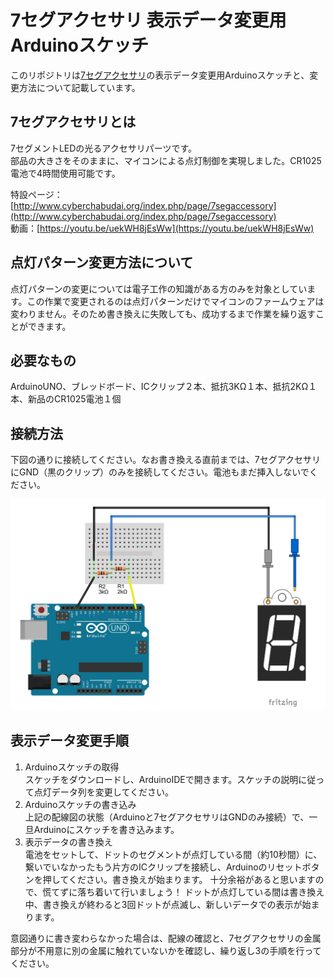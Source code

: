 # 7セグアクセサリ 表示データ変更用Arduinoスケッチ

このリポジトリは[7セグアクセサリ](http://www.cyberchabudai.org/index.php/page/7segaccessory)の表示データ変更用Arduinoスケッチと、変更方法について記載しています。

## 7セグアクセサリとは
7セグメントLEDの光るアクセサリパーツです。  
部品の大きさをそのままに、マイコンによる点灯制御を実現しました。CR1025電池で4時間使用可能です。

特設ページ：[http://www.cyberchabudai.org/index.php/page/7segaccessory](http://www.cyberchabudai.org/index.php/page/7segaccessory)  
動画：[https://youtu.be/uekWH8jEsWw](https://youtu.be/uekWH8jEsWw)


## 点灯パターン変更方法について
点灯パターンの変更については電子工作の知識がある方のみを対象としています。この作業で変更されるのは点灯パターンだけでマイコンのファームウェアは変わりません。そのため書き換えに失敗しても、成功するまで作業を繰り返すことができます。

## 必要なもの
ArduinoUNO、ブレッドボード、ICクリップ２本、抵抗3KΩ１本、抵抗2KΩ１本、新品のCR1025電池１個

## 接続方法
下図の通りに接続してください。なお書き換える直前までは、7セグアクセサリにGND（黒のクリップ）のみを接続してください。電池もまだ挿入しないでください。

![配線図](https://github.com/oks486/7segAccessory/blob/image/7seg_connect.png)

## 表示データ変更手順
1. Arduinoスケッチの取得  
スケッチをダウンロードし、ArduinoIDEで開きます。スケッチの説明に従って点灯データ列を変更してください。
2. Arduinoスケッチの書き込み  
上記の配線図の状態（Arduinoと7セグアクセサリはGNDのみ接続）で、一旦Arduinoにスケッチを書き込みます。
3. 表示データの書き換え  
電池をセットして、ドットのセグメントが点灯している間（約10秒間）に、繋いでいなかったもう片方のICクリップを接続し、Arduinoのリセットボタンを押してください。書き換えが始まります。
十分余裕があると思いますので、慌てずに落ち着いて行いましょう！
ドットが点灯している間は書き換え中、書き換えが終わると3回ドットが点滅し、新しいデータでの表示が始まります。

意図通りに書き変わらなかった場合は、配線の確認と、7セグアクセサリの金属部分が不用意に別の金属に触れていないかを確認し、繰り返し3の手順を行ってください。
